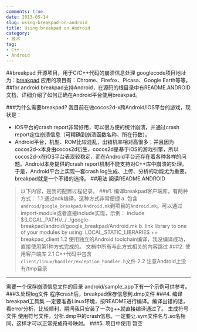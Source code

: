 ```yaml
---
comments: true
date: 2013-05-14
slug: using-breakpad-on-android
title: Using breakpad on Android
category:
- 技术
tag:
- C++
- Android
---
```

##breakpad
开源项目，用于C/C++代码的崩溃信息处理
googlecode项目地址为：[breakpad](https://code.google.com/p/google-breakpad/)
应用的项目有：Chrome、Firefox、Picasa、Google Earth等等。
##for android
breakpad支持Android，在源码的根目录中有README.ANDROID文档，详细介绍了如何正确在Android平台使用breakpad。
<!-- more -->
###为什么需要breakpad?
我目前在做cocos2d-x跨Android/iOS平台的游戏，现状是：
* iOS平台的crash report非常好用，可以很方便的统计崩溃，并通过crash report定位崩溃信息（可精确到崩溃函数名称、所在行数）。
* Android平台，机型、ROM比较混乱，出错机率相对高很多；并且因为cocos2d-x本身由cocos2d衍生，cocos2d是基于iOS的游戏引擎，所以cocos2d-x在iOS平台表现较稳定，而在Android平台还存在着各种各样的问题。Android本身提供的crash report机制不能支持对C++库中崩溃的处理。
于是，Android平台上实现一套crash log生成、上传、分析的功能尤为重要。breakpad就是一个不错的选择。
##用法
阅读README.ANDROID
> 以下内容，是我的配置过程记录。
###1. 编译breakpad客户端库，有两种方式：
1.1 通过ndk编译，这种方式非常便捷
a. 包含`android/google_breakpad/Android.mk`到项目的`Android.mk`。可以通过import-module或者直接include实现，示例：
	include $(LOCAL_PATH)/../../google-breakpad/android/google_breakpad/Android.mk
b. link library to one of your modules by using:
	LOCAL_STATIC_LIBRARIES += breakpad_client
1.2 使用独立的Android toolchain编译，我没编译成功，直接使用第1种方式完成的。
>	文档中所有与此方式相关的内容跳过
###2. 使用客户端库
2.1 C++代码中包含`client/linux/handler/exception_handler.h`文件
2.2 注意Android上没有/tmp目录
---
需要一个保存崩溃信息文件的目录
android/sample_app下有一个示例可供参考。
###3.处理log文件
程序crash后，breakpad保存信息到.dmp文件
###4. 编译breakpad工具集
一定要准备Linux环境，按README进行编译。编译出错的话，看error分析，比较顺利，期间我只安装了一次g++就直接编译通过了。
生成符号文件
使用符号文件，分析.dmp中的crash信息。一定要让.sym文件名与.so名相同，这样才可以正常完成符号映射。
###5. 项目中使用
暂空
